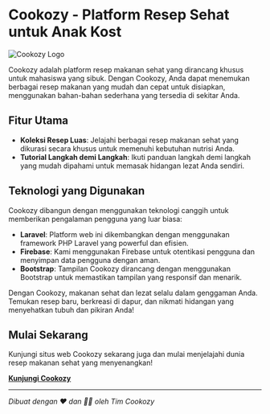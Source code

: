 # Cookozy - Platform Resep Sehat untuk Anak Kost

![Cookozy Logo](https://firebasestorage.googleapis.com/v0/b/cookozy-if4506.appspot.com/o/Assets%2FCookozy-svg.svg?alt=media&token=7a4164c2-2734-4928-8363-37af32ca3656)

Cookozy adalah platform resep makanan sehat yang dirancang khusus untuk mahasiswa yang sibuk. Dengan Cookozy, Anda dapat menemukan berbagai resep makanan yang mudah dan cepat untuk disiapkan, menggunakan bahan-bahan sederhana yang tersedia di sekitar Anda.

## Fitur Utama

- **Koleksi Resep Luas**: Jelajahi berbagai resep makanan sehat yang dikurasi secara khusus untuk memenuhi kebutuhan nutrisi Anda.
- **Tutorial Langkah demi Langkah**: Ikuti panduan langkah demi langkah yang mudah dipahami untuk memasak hidangan lezat Anda sendiri.

## Teknologi yang Digunakan

Cookozy dibangun dengan menggunakan teknologi canggih untuk memberikan pengalaman pengguna yang luar biasa:

- **Laravel**: Platform web ini dikembangkan dengan menggunakan framework PHP Laravel yang powerful dan efisien.
- **Firebase**: Kami menggunakan Firebase untuk otentikasi pengguna dan menyimpan data pengguna dengan aman.
- **Bootstrap**: Tampilan Cookozy dirancang dengan menggunakan Bootstrap untuk memastikan tampilan yang responsif dan menarik.

Dengan Cookozy, makanan sehat dan lezat selalu dalam genggaman Anda. Temukan resep baru, berkreasi di dapur, dan nikmati hidangan yang menyehatkan tubuh dan pikiran Anda!

## Mulai Sekarang

Kunjungi situs web Cookozy sekarang juga dan mulai menjelajahi dunia resep makanan sehat yang menyenangkan!

[**Kunjungi Cookozy**](https://cookozy.web.app)

--- 

_Dibuat dengan ❤️ dan 💪🏻 oleh Tim Cookozy_
